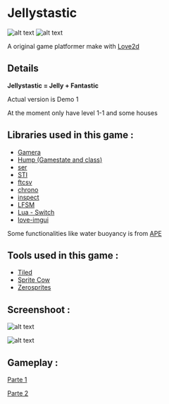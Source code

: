# Jellystastic
![alt text](https://img.shields.io/badge/love-11.3-ff69b4.svg) ![alt text](https://img.shields.io/badge/status-demo-orange.svg)

A original game platformer make with [Love2d](https://love2d.org/)

## Details

**Jellystastic = Jelly + Fantastic**

Actual version is Demo 1

At the moment only have level 1-1 and some houses

## Libraries used in this game :

* [Gamera](https://github.com/kikito/gamera)
* [Hump (Gamestate and class)](https://github.com/vrld/hump)
* [ser](https://github.com/gvx/Ser)
* [STI](https://github.com/karai17/Simple-Tiled-Implementation)
* [ftcsv](https://github.com/FourierTransformer/ftcsv)
* [chrono](https://github.com/a327ex/chrono)
* [inspect](https://github.com/kikito/inspect.lua)
* [LFSM](https://github.com/kyleconroy/lua-state-machine)
* [Lua - Switch](https://github.com/geappliances/applcommon.lua-switch)
* [love-imgui](https://github.com/slages/love-imgui)

Some functionalities like water buoyancy is from [APE](https://love2d.org/forums/viewtopic.php?t=81976)


## Tools used in this game :

* [Tiled](https://www.mapeditor.org/)
* [Sprite Cow](http://www.spritecow.com/)
* [Zerosprites](http://zerosprites.com/)

## Screenshoot : 

![alt text](https://i.imgur.com/1dEWOkW.png)

![alt text](https://i.imgur.com/VRzqsx5.png)

## Gameplay : 

[Parte 1](https://www.youtube.com/watch?v=xGdV9Myg8_o)

[Parte 2](https://www.youtube.com/watch?v=O5CYUtyiQnY)
